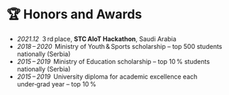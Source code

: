 # 🏆 Honors and Awards
- *2021.12*  3 rd place, **STC AIoT Hackathon**, Saudi Arabia 
- *2018 – 2020*  Ministry of Youth & Sports scholarship – top 500 students nationally (Serbia) 
- *2015 – 2019*  Ministry of Education scholarship – top 10 % students nationally (Serbia) 
- *2015 – 2019*  University diploma for academic excellence each under‑grad year – top 10 % 